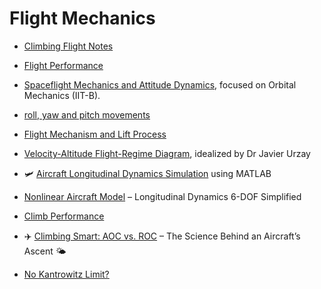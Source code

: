 # Flight Mechanics


- [Climbing Flight Notes](https://web.mit.edu/16.unified/www/FALL/thermodynamics/notes/node100.html)
- [Flight Performance](https://www.linkedin.com/posts/dr-manikandan-murugaiah_aircraft-performance-i-activity-7301847487231709184-UoHs/?utm_source=share&utm_medium=member_android&rcm=ACoAAD-ruCgBJnujmeLzmj1X4DpLLTuxktERedQ)
- [Spaceflight Mechanics and Attitude Dynamics](https://www.linkedin.com/posts/dr-manikandan-murugaiah_lecture-notes-on-spaceflight-mechanics-activity-7327397503186751488-v4Cw/?utm_source=share&utm_medium=member_android&rcm=ACoAAD-ruCgBJnujmeLzmj1X4DpLLTuxktERedQ), focused on Orbital Mechanics (IIT-B). 
- [roll, yaw and pitch movements](https://www.linkedin.com/posts/pedropavaovianna_aviaaexaeto-engenhariaaeronaerutica-controlesdevoo-activity-7328728357997531136-ecOy/?utm_source=share&utm_medium=member_android&rcm=ACoAAD-ruCgBJnujmeLzmj1X4DpLLTuxktERedQ)
- [Flight Mechanism and Lift Process](https://www.linkedin.com/posts/aliyar-javadi-4b078124_airfoillif-flightprocess-aerodynamic-ugcPost-7300574751024906241-0XSK/?utm_source=share&utm_medium=member_android&rcm=ACoAAD-ruCgBJnujmeLzmj1X4DpLLTuxktERedQ)
- [Velocity-Altitude Flight-Regime Diagram](https://www.linkedin.com/posts/jatgfregnani_aerospaceengineering-flightregimes-velocityaltitudediagram-activity-7316359416130240512-5-_c/?utm_source=share&utm_medium=member_android&rcm=ACoAAD-ruCgBJnujmeLzmj1X4DpLLTuxktERedQ), idealized by Dr Javier Urzay
- 🛩️ [Aircraft Longitudinal Dynamics Simulation](https://www.linkedin.com/posts/mohamedharhash_aircraft-longitudinal-dynamics-simulation-activity-7334301013090168833-vqf_?utm_source=share&utm_medium=member_android&rcm=ACoAAD-ruCgBJnujmeLzmj1X4DpLLTuxktERedQ) using MATLAB
- [Nonlinear Aircraft Model](https://www.linkedin.com/posts/dr-manikandan-murugaiah_comparative-study-of-longitudinal-dynamics-activity-7338150186243760128-8lYH/?utm_source=share&utm_medium=member_desktop&rcm=ACoAAD-ruCgBJnujmeLzmj1X4DpLLTuxktERedQ) – Longitudinal Dynamics 6-DOF Simplified
- [Climb Performance](https://www.linkedin.com/posts/omar-yasser-91580a135_aviation-aviationsafety-aircraftmaintenance-activity-7331770916655337472-uSnw/?utm_source=share&utm_medium=member_android&rcm=ACoAAD-ruCgBJnujmeLzmj1X4DpLLTuxktERedQ)
-  ✈️ [Climbing Smart: AOC vs. ROC](https://www.linkedin.com/posts/dr-ravi-kumar-98160428_aviationscience-flightperformance-aoc-activity-7337680781525299200-NJfs/?utm_source=share&utm_medium=member_android&rcm=ACoAAD-ruCgBJnujmeLzmj1X4DpLLTuxktERedQ) – The Science Behind an Aircraft’s Ascent 🌤


- [No Kantrowitz Limit?](https://liem.ca/posts/kantrowitz/)
